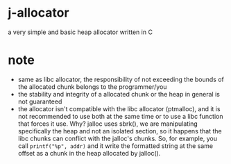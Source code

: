 # j-allocator
a very simple and basic heap allocator written in C

# note
- same as libc allocator, the responsibility of not exceeding the bounds of the allocated chunk belongs to the programmer/you
- the stability and integrity of a allocated chunk or the heap in general is not guaranteed
- the allocator isn't compatible with the libc allocator (ptmalloc), and it is not recommended to use both at the same time or to use a libc function that forces it use. Why? jalloc uses sbrk(), we are manipulating specifically the heap and not an isolated section, so it happens that the libc chunks can conflict with the jalloc's chunks. So, for example, you call `printf("%p", addr)` and it write the formatted string at the same offset as a chunk in the heap allocated by jalloc().
